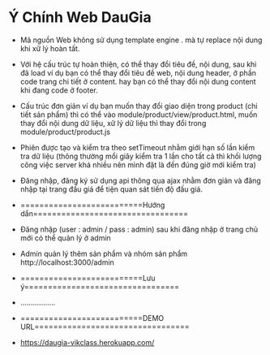 # Ý Chính Web DauGia

* Mã nguồn Web không sử dụng template engine . mà tự replace nội dung khi xữ lý hoàn tất.
* Với hệ cấu trúc tự hoàn thiện, có thể thay đổi tiêu đề, nội dung, sau khi đã load ví dụ bạn có thể thay đổi tiêu đề web, nội dung header, ở phần code trang chi tiết ở content. hay bạn có thể thay đổi nội dung content khi đang code ở footer.
* Cấu trúc đơn giản ví dụ bạn muốn thay đổi giao diện trong product (chi tiết sản phẩm) thì có thể vào module/product/view/product.html, muốn thay đổi nội dung dữ liệu, xữ lý dữ liệu thì thay đổi trong module/product/product.js
* Phiên được tạo và kiểm tra theo setTimeout nhằm giới hạn số lần kiểm tra dữ liệu (thông thường mổi giây kiểm tra 1 lần cho tất cả thì khối lượng công việc server khá nhiều nên mình đặt là đến đúng giờ mới kiểm tra)
* Đăng nhập, đăng ký sử dụng api thông qua ajax nhằm đơn giản và đăng nhập tại trang đấu giá để tiện quan sát tiến độ đấu giá.

* ==========================Hướng dẩn=================================
* Đăng nhập (user : admin / pass : admin) sau khi đăng nhập ở trang chủ mới có thể quản lý ở admin
* Admin quản lý thêm sản phẩm và nhóm sản phẩm http://localhost:3000/admin
* ==========================Lưu ý=================================
* .................
* ==========================DEMO URL=================================
* https://daugia-vikclass.herokuapp.com/